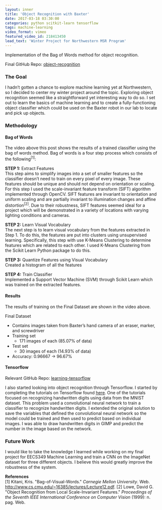 ```yaml
---
layout: inner
title: 'Object Recognition with Baxter'
date: 2017-03-18 03:30:00
categories: python scitkit-learn tensorflow
tags: machine-learning
video_format: vimeo
featured_video_id: 218413450
lead_text: 'Winter Project for Northwestern MSR Program'
---
```


Implementation of the Bag of Words method for object recognition.

<!-- featured_image: '/assets/object_recognition.gif'
featured_image_alternate: '/assets/hand_points.jpg' -->

Final GitHub Repo: [object-recognition](https://github.com/apollack11/object-recognition)  

### The Goal
I hadn’t gotten a chance to explore machine learning yet at Northwestern, so I decided to center my winter project around the topic. Exploring object recognition seemed like a straightforward yet interesting way to do so. I set out to learn the basics of machine learning and to create a fully-functioning object classifier which could be used on the Baxter robot in our lab to locate and pick up objects.  

### Methodology  

#### Bag of Words
The video above this post shows the results of a trained classifier using the bag of words method. Bag of words is a four step process which consists of the following<sup>[1]</sup>:

**STEP 1:** Extract Features  
This step aims to simplify images into a set of smaller features so the classifier doesn’t need to train on every pixel of every image. These features should be unique and should not depend on orientation or scaling. For this step I used the scale-invariant feature transform (SIFT) algorithm implemented through OpenCV. SIFT features are invariant to orientation and uniform scaling and are partially invariant to illumination changes and affine distortion<sup>[2]</sup>. Due to their robustness, SIFT features seemed ideal for a project which will be demonstrated in a variety of locations with varying lighting conditions and cameras.

**STEP 2:** Learn Visual Vocabulary  
The next step is to learn visual vocabulary from the features extracted in Step 1. To do this, the features are put into clusters using unsupervised learning. Specifically, this step with use K-Means Clustering to determine features which are related to each other. I used K-Means Clustering from the Scikit Learn Python package to do this.

**STEP 3:** Quantize Features using Visual Vocabulary  
Created a histogram of all the features  

**STEP 4:** Train Classifier  
Implemented a Support Vector Machine (SVM) through Scikit Learn which was trained on the extracted features.

#### Results  
The results of training on the Final Dataset are shown in the video above.

Final Dataset  
- Contains images taken from Baxter’s hand camera of an eraser, marker, and screwdriver
- Training set
    - 171 images of each (85.07% of data)
- Test set
    - 30 images of each (14.93% of data)
- Accuracy: 0.96667 &rarr; 96.67%

#### Tensorflow  
Relevant GitHub Repo:
[learning-tensorflow](https://github.com/apollack11/learning-tensorflow)

I also started looking into object recognition through Tensorflow. I started by completing the tutorials on Tensorflow found [here](https://www.tensorflow.org/tutorials/deep_cnn). One of the tutorials focused on recognizing handwritten digits using data from the MNIST dataset. This problem used a convolutional neural network to train a classifier to recognize handwritten digits. I extended the original solution to save the variables that defined the convolutional neural network so the model could be trained and then used to predict based on individual images. I was able to draw handwritten digits in GIMP and predict the number in the image based on the network. <!-- Below is an example image with prediction. -->  

### Future Work  
I would like to take the knowledge I learned while working on my final project for EECS349 Machine Learning and train a CNN on the ImageNet dataset for three different objects. I believe this would greatly improve the robustness of the system.


**References**  
[1] Kitani, Kris. "Bag-of-Visual-Words." _Carnegie Mellon University_. Web. <http://www.cs.cmu.edu/~16385/lectures/Lecture12.pdf>.
[2] Lowe, David G. "Object Recognition from Local Scale-Invariant Features." _Proceedings of the Seventh IEEE International Conference on Computer Vision_ (1999): n. pag. Web.
